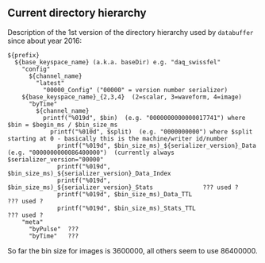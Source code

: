 ## Current directory hierarchy

Description of the 1st version of the directory hierarchy used by `databuffer` since about year 2016:

```
${prefix}
  ${base_keyspace_name} (a.k.a. baseDir) e.g. "daq_swissfel"
    "config"
      ${channel_name}
        "latest"
          "00000_Config" ("00000" = version number serializer)
    ${base_keyspace_name}_{2,3,4}  (2=scalar, 3=waveform, 4=image)
      "byTime"
        ${channel_name}
          printf("%019d", $bin)  (e.g. "0000000000000017741") where $bin = $begin_ms / $bin_size_ms
            printf("%010d", $split)  (e.g. "0000000000") where $split starting at 0 - basically this is the machine/writer id/number
              printf("%019d", $bin_size_ms)_${serializer_version}_Data  (e.g. "0000000000086400000")  (currently always $serializer_version="00000"
              printf("%019d", $bin_size_ms)_${serializer_version}_Data_Index
              printf("%019d", $bin_size_ms)_${serializer_version}_Stats              ??? used ?
              printf("%019d", $bin_size_ms)_Data_TTL                                 ??? used ?
              printf("%019d", $bin_size_ms)_Stats_TTL                                ??? used ?
    "meta"
      "byPulse"  ???
      "byTime"   ???
```

So far the bin size for images is 3600000, all others seem to use 86400000.

